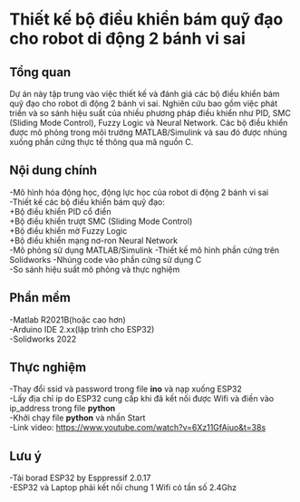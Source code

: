 # Thiết kế bộ điều khiển bám quỹ đạo cho robot di động 2 bánh vi sai
## Tổng quan  
Dự án này tập trung vào việc thiết kế và đánh giá các bộ điều khiển bám quỹ đạo cho robot di động 2 bánh vi sai. Nghiên cứu bao gồm việc phát triển và so sánh hiệu suất của nhiều phương pháp điều khiển như PID, SMC (Sliding Mode Control), Fuzzy Logic và Neural Network. Các bộ điều khiển được mô phỏng trong môi trường MATLAB/Simulink và sau đó được nhúng xuống phần cứng thực tế thông qua mã nguồn C.  
## Nội dung chính  
-Mô hình hóa động học, động lực học của robot di động 2 bánh vi sai  
-Thiết kế các bộ điều khiển bám quỹ đạo:  
+Bộ điều khiển PID cổ điển  
+Bộ điều khiển trượt SMC (Sliding Mode Control)  
+Bộ điều khiển mờ Fuzzy Logic  
+Bộ điều khiển mạng nơ-ron Neural Network  
-Mô phỏng sử dụng MATLAB/Simulink 
-Thiết kế mô hình phần cứng trên Solidworks
-Nhúng code vào phần cứng sử dụng C  
-So sánh hiệu suất mô phỏng và thực nghiệm  
## Phần mềm
-Matlab R2021B(hoặc cao hơn)  
-Arduino IDE 2.xx(lập trình cho ESP32)  
-Solidworks 2022
## Thực nghiệm
-Thay đổi ssid và password trong file **ino** và nạp xuống ESP32  
-Lấy địa chỉ ip do ESP32 cung cấp khi đã kết nối được Wifi và điền vào ip_address trong file **python**  
-Khởi chạy file **python** và nhấn Start  
-Link video: https://www.youtube.com/watch?v=6Xz11GfAjuo&t=38s
## Lưu ý
-Tải borad ESP32 by Esppressif 2.0.17  
-ESP32 và Laptop phải kết nối chung 1 Wifi có tần số 2.4Ghz
